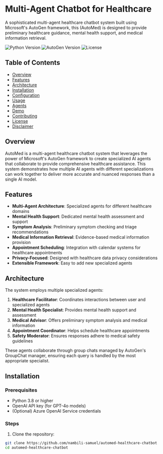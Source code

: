 # Multi-Agent Chatbot for Healthcare

A sophisticated multi-agent healthcare chatbot system built using Microsoft's AutoGen framework, this (AutoMed) is designed to provide preliminary healthcare guidance, mental health support, and medical information retrieval.

![Python Version](https://img.shields.io/badge/python-3.8%2B-blue)
![AutoGen Version](https://img.shields.io/badge/autogen-0.2%2B-orange)
![License](https://img.shields.io/badge/license-MIT-green)

## Table of Contents

- [Overview](#overview)
- [Features](#features)
- [Architecture](#architecture)
- [Installation](#installation)
- [Configuration](#configuration)
- [Usage](#usage)
- [Agents](#agents)
- [Demo](#demo)
- [Contributing](#contributing)
- [License](#license)
- [Disclaimer](#disclaimer)

## Overview

AutoMed is a multi-agent healthcare chatbot system that leverages the power of Microsoft's AutoGen framework to create specialized AI agents that collaborate to provide comprehensive healthcare assistance. This system demonstrates how multiple AI agents with different specializations can work together to deliver more accurate and nuanced responses than a single AI model.

## Features

- **Multi-Agent Architecture**: Specialized agents for different healthcare domains
- **Mental Health Support**: Dedicated mental health assessment and support
- **Symptom Analysis**: Preliminary symptom checking and triage recommendations
- **Medical Information Retrieval**: Evidence-based medical information provision
- **Appointment Scheduling**: Integration with calendar systems for healthcare appointments
- **Privacy-Focused**: Designed with healthcare data privacy considerations
- **Extensible Framework**: Easy to add new specialized agents

## Architecture

The system employs multiple specialized agents:

1. **Healthcare Facilitator**: Coordinates interactions between user and specialized agents
2. **Mental Health Specialist**: Provides mental health support and assessment
3. **Medical Advisor**: Offers preliminary symptom analysis and medical information
4. **Appointment Coordinator**: Helps schedule healthcare appointments
5. **Safety Moderator**: Ensures responses adhere to medical safety guidelines

These agents collaborate through group chats managed by AutoGen's GroupChat manager, ensuring each query is handled by the most appropriate specialist.

## Installation

### Prerequisites

- Python 3.8 or higher
- OpenAI API key (for GPT-4o models)
- (Optional) Azure OpenAI Service credentials

### Steps

1. Clone the repository:
```bash
git clone https://github.com/nambili-samuel/automed-healthcare-chatbot.git
cd automed-healthcare-chatbot
